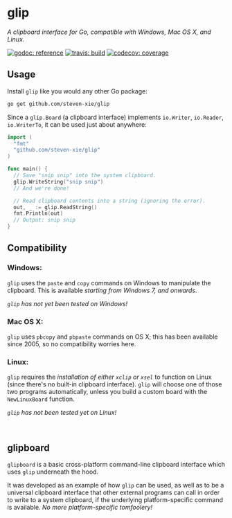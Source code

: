 # glip

_A clipboard interface for Go, compatible with Windows, Mac OS X, and Linux._

[![godoc: reference][godoc-img]][godoc]
[![travis: build][travis-img]][travis]
[![codecov: coverage][codecov-img]][codecov]

## Usage

Install `glip` like you would any other Go package:

```bash
go get github.com/steven-xie/glip
```

Since a `glip.Board` (a clipboard interface) implements `io.Writer`,
`io.Reader`, `io.WriterTo`, it can be used just about anywhere:

```go
import (
  "fmt"
  "github.com/steven-xie/glip"
)

func main() {
  // Save "snip snip" into the system clipboard.
  glip.WriteString("snip snip")
  // And we're done!

  // Read clipboard contents into a string (ignoring the error).
  out, _ := glip.ReadString()
  fmt.Println(out)
  // Output: snip snip
}
```

## Compatibility

### Windows:

`glip` uses the `paste` and `copy` commands on Windows to manipulate the
clipboard. This is available _starting from Windows 7, and onwards_.

_`glip` has not yet been tested on Windows!_

### Mac OS X:

`glip` uses `pbcopy` and `pbpaste` commands on OS X; this has been available
since 2005, so no compatibility worries here.

### Linux:

`glip` requires the _installation of either `xclip` or `xsel`_ to function on
Linux (since there's no built-in clipboard interface). `glip` will choose
one of those two programs automatically, unless you build a custom board with
the `NewLinuxBoard` function.

_`glip` has not been tested yet on Linux!_

<br />

## glipboard

`glipboard` is a basic cross-platform command-line clipboard interface
which uses `glip` underneath the hood.

It was developed as an example of how `glip` can be used, as well as to be a
universal clipboard interface that other external programs can call in order to
write to a system clipboard, if the underlying platform-specific command is
available. _No more platform-specific tomfoolery!_

[godoc]: https://godoc.org/github.com/steven-xie/glip
[godoc-img]: https://godoc.org/github.com/steven-xie/glip?status.svg
[travis]: https://travis-ci.org/steven-xie/glip
[travis-img]: https://travis-ci.org/steven-xie/glip.svg?branch=master
[codecov]: https://codecov.io/gh/steven-xie/glip
[codecov-img]: https://codecov.io/gh/steven-xie/glip/branch/master/graph/badge.svg

